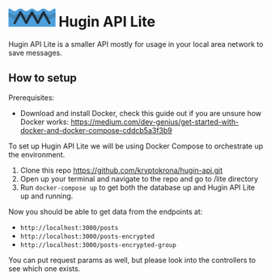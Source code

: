 # <img src="https://raw.githubusercontent.com/kryptokrona/kryptokrona-python-sdk/master/kryptokrona.png" alt="XKR" height="36" /> Hugin API Lite

Hugin API Lite is a smaller API mostly for usage in your local area network to save messages.

## How to setup

Prerequisites:

- Download and install Docker, check this guide out if you are unsure how Docker works: https://medium.com/dev-genius/get-started-with-docker-and-docker-compose-cddcb5a3f3b9

To set up Hugin API Lite we will be using Docker Compose to orchestrate up the environment.

1. Clone this repo https://github.com/kryptokrona/hugin-api.git
2. Open up your terminal and navigate to the repo and go to /lite directory
3. Run `docker-compose up` to get both the database up and Hugin API Lite up and running.

Now you should be able to get data from the endpoints at:

- `http://localhost:3000/posts`
- `http://localhost:3000/posts-encrypted`
- `http://localhost:3000/posts-encrypted-group`

You can put request params as well, but please look into the controllers to see which one exists.
